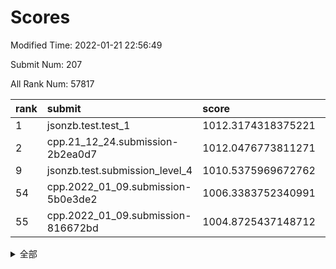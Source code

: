 # Scores

Modified Time: 2022-01-21 22:56:49

Submit Num: 207

All Rank Num: 57817

| rank |               submit               |       score        |       sigma        | pk_num |
| :--- | :--------------------------------- | :----------------- | :----------------- | :----- |
| 1    | jsonzb.test.test_1                 | 1012.3174318375221 | 0.8050909073143694 | 1115   |
| 2    | cpp.21_12_24.submission-2b2ea0d7   | 1012.0476773811271 | 0.7745583616668299 | 1113   |
| 9    | jsonzb.test.submission_level_4     | 1010.5375969672762 | 0.7763821089569883 | 1117   |
| 54   | cpp.2022_01_09.submission-5b0e3de2 | 1006.3383752340991 | 0.7290125027782562 | 1119   |
| 55   | cpp.2022_01_09.submission-816672bd | 1004.8725437148712 | 0.7233123807542238 | 1116   |


<details>
<summary>全部</summary>

| rank |                 submit                 |       score        |       sigma        | pk_num |
| :--- | :------------------------------------- | :----------------- | :----------------- | :----- |
| 1    | jsonzb.test.test_1                     | 1012.3174318375221 | 0.8050909073143694 | 1115   |
| 2    | cpp.21_12_24.submission-2b2ea0d7       | 1012.0476773811271 | 0.7745583616668299 | 1113   |
| 3    | gobigger.level_3.submission_level_3_40 | 1011.2071787456106 | 0.7822746840935418 | 1120   |
| 4    | gobigger.level_3.submission_level_3_11 | 1011.2008542486836 | 0.7809841912900046 | 1115   |
| 5    | gobigger.level_3.submission_level_3_41 | 1011.1977957165456 | 0.7666451899945282 | 1117   |
| 6    | gobigger.level_3.submission_level_3_0  | 1010.8370569111119 | 0.7807639780210438 | 1114   |
| 7    | gobigger.level_3.submission_level_3_15 | 1010.7276961078268 | 0.7589162261732327 | 1126   |
| 8    | gobigger.level_3.submission_level_3_18 | 1010.6709302415702 | 0.7681543125751858 | 1116   |
| 9    | jsonzb.test.submission_level_4         | 1010.5375969672762 | 0.7763821089569883 | 1117   |
| 10   | gobigger.level_3.submission_level_3_27 | 1010.5335863402269 | 0.7880242231522714 | 1113   |
| 11   | gobigger.level_3.submission_level_3_19 | 1010.4575287058059 | 0.7615645482316512 | 1117   |
| 12   | gobigger.level_3.submission_level_3_37 | 1010.3803709843299 | 0.756968443950724  | 1118   |
| 13   | gobigger.level_3.submission_level_3_4  | 1010.363568693207  | 0.7706955935578658 | 1117   |
| 14   | gobigger.level_3.submission_level_3_9  | 1010.3587226885089 | 0.7821270097961874 | 1122   |
| 15   | gobigger.level_3.submission_level_3_42 | 1010.2779299914586 | 0.766431803858535  | 1117   |
| 16   | gobigger.level_3.submission_level_3_3  | 1010.2166144803801 | 0.7734499690890358 | 1123   |
| 17   | gobigger.level_3.submission_level_3_13 | 1010.145086448795  | 0.7581717575037322 | 1118   |
| 18   | gobigger.level_3.submission_level_3_26 | 1010.0586332044396 | 0.7634893608699149 | 1114   |
| 19   | gobigger.level_3.submission_level_3_8  | 1010.0146217742702 | 0.7650654465220559 | 1117   |
| 20   | gobigger.level_3.submission_level_3_25 | 1009.9081220861315 | 0.7948864235777393 | 1115   |
| 21   | gobigger.level_3.submission_level_3_35 | 1009.9059890737152 | 0.7777906139979343 | 1117   |
| 22   | gobigger.level_3.submission_level_3_46 | 1009.860192936916  | 0.742141186517053  | 1122   |
| 23   | gobigger.level_3.submission_level_3_24 | 1009.8408709745928 | 0.7657746773313825 | 1115   |
| 24   | gobigger.level_3.submission_level_3_45 | 1009.6937533966471 | 0.7583253518826545 | 1116   |
| 25   | gobigger.level_3.submission_level_3_1  | 1009.6556495155186 | 0.7533650231345446 | 1114   |
| 26   | gobigger.level_3.submission_level_3_2  | 1009.6221641295026 | 0.7560650542310072 | 1114   |
| 27   | gobigger.level_3.submission_level_3_5  | 1009.6151338022977 | 0.7814262612181111 | 1118   |
| 28   | gobigger.level_3.submission_level_3_30 | 1009.6093108994324 | 0.7478444212921485 | 1119   |
| 29   | gobigger.level_3.submission_level_3_44 | 1009.5649547684949 | 0.7494469394475303 | 1117   |
| 30   | gobigger.level_3.submission_level_3_21 | 1009.519904460691  | 0.7476564520203641 | 1116   |
| 31   | gobigger.level_3.submission_level_3_49 | 1009.5145234782877 | 0.7522090946498946 | 1112   |
| 32   | gobigger.level_3.submission_level_3_23 | 1009.50875716225   | 0.7550557930347397 | 1114   |
| 33   | gobigger.level_3.submission_level_3_7  | 1009.3978969314088 | 0.7592461960513647 | 1116   |
| 34   | gobigger.level_3.submission_level_3_48 | 1009.3970630882193 | 0.7626049926367403 | 1119   |
| 35   | gobigger.level_3.submission_level_3_38 | 1009.3857312595553 | 0.7393492842853725 | 1115   |
| 36   | gobigger.level_3.submission_level_3_29 | 1009.3562868163218 | 0.751496191724095  | 1115   |
| 37   | gobigger.level_3.submission_level_3_47 | 1009.3444808863841 | 0.7813704630565855 | 1114   |
| 38   | gobigger.level_3.submission_level_3_32 | 1009.3276137383195 | 0.7276589028143363 | 1114   |
| 39   | gobigger.level_3.submission_level_3_17 | 1009.3125302432547 | 0.748725948741281  | 1120   |
| 40   | gobigger.level_3.submission_level_3_10 | 1009.2201633058771 | 0.7452707374953931 | 1119   |
| 41   | gobigger.level_3.submission_level_3_6  | 1009.2118697084151 | 0.752203628437111  | 1120   |
| 42   | gobigger.level_3.submission_level_3_33 | 1009.2024008457533 | 0.7364935509982492 | 1120   |
| 43   | gobigger.level_3.submission_level_3_20 | 1009.2010033541034 | 0.7400797563426119 | 1119   |
| 44   | gobigger.level_3.submission_level_3_22 | 1009.1972450687957 | 0.7633989330612002 | 1122   |
| 45   | gobigger.level_3.submission_level_3_28 | 1009.161748199726  | 0.7574418907224627 | 1119   |
| 46   | gobigger.level_3.submission_level_3_43 | 1009.1356355761478 | 0.7516352417304791 | 1116   |
| 47   | gobigger.level_3.submission_level_3_12 | 1009.0308980499989 | 0.7591070772801681 | 1119   |
| 48   | gobigger.level_3.submission_level_3_39 | 1009.0153493135338 | 0.7374355037653988 | 1121   |
| 49   | gobigger.level_3.submission_level_3_14 | 1008.959267908368  | 0.7319614283068967 | 1118   |
| 50   | gobigger.level_3.submission_level_3_34 | 1008.8959665030313 | 0.7643864509031332 | 1116   |
| 51   | gobigger.level_3.submission_level_3_16 | 1008.837139926526  | 0.7393700385653506 | 1117   |
| 52   | gobigger.level_3.submission_level_3_31 | 1008.6204834482365 | 0.760518816582254  | 1118   |
| 53   | gobigger.level_3.submission_level_3_36 | 1006.8999610804859 | 0.743601966196417  | 1116   |
| 54   | cpp.2022_01_09.submission-5b0e3de2     | 1006.3383752340991 | 0.7290125027782562 | 1119   |
| 55   | cpp.2022_01_09.submission-816672bd     | 1004.8725437148712 | 0.7233123807542238 | 1116   |
| 56   | gobigger.level_1.submission_level_1_7  | 1004.7498888442568 | 0.7285640422399641 | 1117   |
| 57   | gobigger.level_1.submission_level_1_34 | 1004.6793253823759 | 0.7136076586088306 | 1118   |
| 58   | gobigger.level_1.submission_level_1_27 | 1004.4757544930737 | 0.7242151277530332 | 1121   |
| 59   | gobigger.level_1.submission_level_1_28 | 1004.4282937127674 | 0.7164386861887833 | 1118   |
| 60   | gobigger.level_1.submission_level_1_15 | 1004.3301339139434 | 0.7229935802877089 | 1118   |
| 61   | gobigger.level_1.submission_level_1_26 | 1004.3288859165115 | 0.7155848609272514 | 1118   |
| 62   | gobigger.level_1.submission_level_1_20 | 1004.2382687228414 | 0.7162462556007004 | 1113   |
| 63   | gobigger.level_1.submission_level_1_41 | 1004.1941958766384 | 0.7179380063313968 | 1116   |
| 64   | gobigger.level_1.submission_level_1_12 | 1004.1107523579226 | 0.7242758283493327 | 1117   |
| 65   | gobigger.level_1.submission_level_1_33 | 1004.0479693349206 | 0.7094966810178379 | 1113   |
| 66   | gobigger.level_1.submission_level_1_43 | 1004.0437160574032 | 0.71150720342592   | 1117   |
| 67   | gobigger.level_1.submission_level_1_39 | 1004.0266655955922 | 0.7209959323922315 | 1116   |
| 68   | gobigger.level_1.submission_level_1_3  | 1003.969573425516  | 0.7231711597281972 | 1116   |
| 69   | gobigger.level_1.submission_level_1_40 | 1003.8482267026716 | 0.7212184159721915 | 1121   |
| 70   | gobigger.level_1.submission_level_1_17 | 1003.8345125867435 | 0.706863910107189  | 1121   |
| 71   | gobigger.level_1.submission_level_1_45 | 1003.8233213402976 | 0.7272700263827528 | 1120   |
| 72   | gobigger.level_1.submission_level_1_6  | 1003.8200982008608 | 0.7164050777387535 | 1114   |
| 73   | gobigger.level_1.submission_level_1_46 | 1003.7607421323726 | 0.7116506832209546 | 1116   |
| 74   | gobigger.level_1.submission_level_1_11 | 1003.55463887272   | 0.7196708452296467 | 1120   |
| 75   | gobigger.level_1.submission_level_1_47 | 1003.5158839664233 | 0.7205780769625504 | 1118   |
| 76   | gobigger.level_1.submission_level_1_37 | 1003.4650215209973 | 0.7181856538033865 | 1120   |
| 77   | gobigger.level_1.submission_level_1_9  | 1003.3526748226226 | 0.7042911606013761 | 1123   |
| 78   | gobigger.level_1.submission_level_1_31 | 1003.3347953646148 | 0.7226762433194598 | 1122   |
| 79   | gobigger.level_1.submission_level_1_35 | 1003.2745875043024 | 0.7141835766100048 | 1119   |
| 80   | gobigger.level_1.submission_level_1_25 | 1003.2174360814872 | 0.7165724241233236 | 1117   |
| 81   | gobigger.level_1.submission_level_1_44 | 1003.1420110007015 | 0.7146617835469032 | 1116   |
| 82   | gobigger.level_1.submission_level_1_4  | 1003.1377574962559 | 0.7176153094712326 | 1116   |
| 83   | gobigger.level_1.submission_level_1_13 | 1003.0857776893046 | 0.7189954832399387 | 1117   |
| 84   | gobigger.level_1.submission_level_1_23 | 1003.0707366290986 | 0.713126681166428  | 1122   |
| 85   | gobigger.level_1.submission_level_1_42 | 1003.0696156581893 | 0.7184280990781395 | 1114   |
| 86   | gobigger.level_1.submission_level_1_30 | 1003.0435879809263 | 0.7207672604463605 | 1117   |
| 87   | gobigger.level_1.submission_level_1_1  | 1003.0227481023521 | 0.701743162893501  | 1121   |
| 88   | gobigger.level_1.submission_level_1_18 | 1002.9990816562353 | 0.7046715667003273 | 1117   |
| 89   | gobigger.level_1.submission_level_1_32 | 1002.9752700897213 | 0.7107827365289612 | 1118   |
| 90   | gobigger.level_1.submission_level_1_24 | 1002.9451164402009 | 0.7134243468456342 | 1116   |
| 91   | gobigger.level_1.submission_level_1_48 | 1002.916193754049  | 0.7169166239097766 | 1110   |
| 92   | gobigger.level_1.submission_level_1_49 | 1002.8807208673664 | 0.7147015035528588 | 1113   |
| 93   | gobigger.level_1.submission_level_1_5  | 1002.767182921854  | 0.7173565865470168 | 1119   |
| 94   | gobigger.level_1.submission_level_1_14 | 1002.740586732274  | 0.7142680871382635 | 1119   |
| 95   | gobigger.level_1.submission_level_1_22 | 1002.7357375149926 | 0.722740516200283  | 1121   |
| 96   | gobigger.level_1.submission_level_1_21 | 1002.7076790713194 | 0.7190269441115905 | 1116   |
| 97   | gobigger.level_1.submission_level_1_0  | 1002.6041391277106 | 0.709200186930693  | 1117   |
| 98   | gobigger.level_1.submission_level_1_10 | 1002.5545608229592 | 0.7114915942571063 | 1114   |
| 99   | gobigger.level_1.submission_level_1_29 | 1002.5487005239454 | 0.7173177840697046 | 1120   |
| 100  | gobigger.level_1.submission_level_1_38 | 1002.5095000482427 | 0.7210490274843312 | 1118   |
| 101  | gobigger.level_1.submission_level_1_2  | 1002.5070372847433 | 0.7090671257359377 | 1119   |
| 102  | gobigger.level_1.submission_level_1_8  | 1002.4541672421143 | 0.7155081863257167 | 1115   |
| 103  | gobigger.level_1.submission_level_1_36 | 1002.1376893803565 | 0.7121336804983529 | 1121   |
| 104  | gobigger.level_1.submission_level_1_16 | 1002.0549657082803 | 0.7152427289736683 | 1114   |
| 105  | gobigger.level_1.submission_level_1_19 | 1001.4223525553053 | 0.7137047981220379 | 1119   |
| 106  | gobigger.random.submission_random_14   | 997.6913845875052  | 0.7045172066389435 | 1122   |
| 107  | gobigger.random.submission_random_8    | 997.455030968137   | 0.7088769624635797 | 1122   |
| 108  | gobigger.random.submission_random_2    | 997.1655379703648  | 0.7113665462489982 | 1117   |
| 109  | gobigger.random.submission_random_31   | 996.8867066948462  | 0.6980947516244964 | 1113   |
| 110  | gobigger.random.submission_random_26   | 996.6848535568012  | 0.705419752550288  | 1117   |
| 111  | gobigger.random.submission_random_24   | 996.6075765449241  | 0.7062673184809881 | 1117   |
| 112  | gobigger.random.submission_random_21   | 996.5808686477512  | 0.7007651428730374 | 1118   |
| 113  | gobigger.random.submission_random_19   | 996.4535473016475  | 0.7135435714068817 | 1117   |
| 114  | gobigger.random.submission_random_20   | 996.3902826329477  | 0.7108081630296174 | 1117   |
| 115  | gobigger.random.submission_random_1    | 996.2984420177545  | 0.7105930857356483 | 1119   |
| 116  | gobigger.random.submission_random_22   | 996.2663750798735  | 0.7131527911563861 | 1117   |
| 117  | gobigger.random.submission_random_41   | 996.246747306441   | 0.7112687523761728 | 1111   |
| 118  | gobigger.random.submission_random_32   | 996.2416061687081  | 0.6979406190239169 | 1117   |
| 119  | gobigger.random.submission_random_27   | 996.206443854236   | 0.7086175136987476 | 1113   |
| 120  | gobigger.random.submission_random_9    | 996.180592085025   | 0.7045948393950239 | 1118   |
| 121  | gobigger.random.submission_random_42   | 996.1723680308697  | 0.710150546689384  | 1116   |
| 122  | gobigger.random.submission_random_17   | 996.1278889233644  | 0.710534325406456  | 1114   |
| 123  | gobigger.random.submission_random_3    | 996.1145645209041  | 0.7100885830177583 | 1121   |
| 124  | gobigger.random.submission_random_23   | 996.1057369001901  | 0.7028822781707854 | 1118   |
| 125  | gobigger.random.submission_random_29   | 996.1028590774398  | 0.7055630852531726 | 1117   |
| 126  | gobigger.random.submission_random_48   | 996.0903383070279  | 0.7270089323986337 | 1114   |
| 127  | gobigger.random.submission_random_12   | 996.0783127964868  | 0.6954871622944437 | 1113   |
| 128  | gobigger.random.submission_random_38   | 996.0134143341382  | 0.7025042179602519 | 1113   |
| 129  | gobigger.random.submission_random_43   | 996.0098820767338  | 0.7108676240903671 | 1112   |
| 130  | gobigger.random.submission_random_25   | 995.9246929177343  | 0.7028300097682612 | 1121   |
| 131  | gobigger.random.submission_random_49   | 995.88589925845    | 0.7150607057539956 | 1115   |
| 132  | gobigger.random.submission_random_10   | 995.7627314591513  | 0.7168252534986228 | 1120   |
| 133  | gobigger.random.submission_random_44   | 995.7588478417063  | 0.7366897516460436 | 1117   |
| 134  | gobigger.random.submission_random_37   | 995.7448146574206  | 0.6965230023182214 | 1116   |
| 135  | gobigger.random.submission_random_33   | 995.7328492217349  | 0.7105923851987522 | 1120   |
| 136  | gobigger.random.submission_random_40   | 995.634874064522   | 0.7151427356664009 | 1114   |
| 137  | gobigger.random.submission_random_16   | 995.5966086242493  | 0.7037300831987409 | 1116   |
| 138  | gobigger.random.submission_random_39   | 995.5890115336977  | 0.7121922389642704 | 1114   |
| 139  | gobigger.random.submission_random_7    | 995.5690606770806  | 0.7195296004090938 | 1119   |
| 140  | gobigger.random.submission_random_0    | 995.5370053344716  | 0.7458141107006799 | 1114   |
| 141  | gobigger.random.submission_random_11   | 995.5333904082414  | 0.7121805938144711 | 1118   |
| 142  | gobigger.random.submission_random_34   | 995.5075508625098  | 0.7161623832685736 | 1117   |
| 143  | gobigger.random.submission_random_47   | 995.4880331289357  | 0.7079289565034815 | 1112   |
| 144  | gobigger.random.submission_random_15   | 995.4477401103737  | 0.6957392587858906 | 1120   |
| 145  | gobigger.random.submission_random_46   | 995.4258710060687  | 0.7103969157897546 | 1119   |
| 146  | gobigger.random.submission_random_30   | 995.4113324159391  | 0.7165302625457186 | 1116   |
| 147  | gobigger.random.submission_random_45   | 995.3454774494544  | 0.725283649373808  | 1117   |
| 148  | gobigger.random.submission_random_35   | 995.1614373263394  | 0.7151895367159777 | 1121   |
| 149  | gobigger.random.submission_random_18   | 995.119774610426   | 0.7150388400186214 | 1123   |
| 150  | gobigger.random.submission_random_5    | 995.1084373505616  | 0.7112221019367176 | 1115   |
| 151  | gobigger.random.submission_random_36   | 995.0050454390441  | 0.7056985540710983 | 1117   |
| 152  | gobigger.random.submission_random_13   | 994.9979463798142  | 0.7260192951766766 | 1112   |
| 153  | gobigger.random.submission_random_6    | 994.832818090568   | 0.7122881529749728 | 1119   |
| 154  | gobigger.random.submission_random_4    | 994.6011988719367  | 0.706655014687555  | 1113   |
| 155  | gobigger.level_2.submission_level_2_12 | 994.2581754413496  | 0.7291617275860346 | 1115   |
| 156  | gobigger.random.submission_random_28   | 994.1440754915086  | 0.7166236409598297 | 1122   |
| 157  | gobigger.level_2.submission_level_2_34 | 993.7225270080909  | 0.7254003353890657 | 1119   |
| 158  | gobigger.level_2.submission_level_2_5  | 993.670185371712   | 0.7201883814432677 | 1118   |
| 159  | gobigger.level_2.submission_level_2_33 | 993.5675130435332  | 0.7303092950642539 | 1122   |
| 160  | gobigger.level_2.submission_level_2_10 | 993.5393454709072  | 0.7318023300000377 | 1116   |
| 161  | gobigger.level_2.submission_level_2_24 | 993.3689740766667  | 0.7317069704756989 | 1114   |
| 162  | gobigger.level_2.submission_level_2_44 | 993.3614032585422  | 0.7381896418238952 | 1119   |
| 163  | gobigger.level_2.submission_level_2_35 | 993.24713543852    | 0.740591789005215  | 1113   |
| 164  | gobigger.level_2.submission_level_2_15 | 993.1760099152544  | 0.7349963128724445 | 1118   |
| 165  | gobigger.level_2.submission_level_2_4  | 993.0514112848371  | 0.7327008367361759 | 1115   |
| 166  | gobigger.level_2.submission_level_2_9  | 992.968872508298   | 0.7509618430751329 | 1117   |
| 167  | gobigger.level_2.submission_level_2_38 | 992.9649213624401  | 0.7479155954579606 | 1119   |
| 168  | gobigger.level_2.submission_level_2_21 | 992.9172194028911  | 0.7256929710501733 | 1115   |
| 169  | gobigger.level_2.submission_level_2_36 | 992.8689305014243  | 0.7467153473054061 | 1115   |
| 170  | gobigger.level_2.submission_level_2_3  | 992.6638780608338  | 0.7372999714759177 | 1116   |
| 171  | gobigger.level_2.submission_level_2_49 | 992.6314863640466  | 0.7531308147972986 | 1117   |
| 172  | gobigger.level_2.submission_level_2_46 | 992.5590923294211  | 0.7466543366660154 | 1113   |
| 173  | gobigger.level_2.submission_level_2_11 | 992.3939693512738  | 0.7280615723227757 | 1117   |
| 174  | gobigger.level_2.submission_level_2_32 | 992.3865204061415  | 0.7284843867371373 | 1118   |
| 175  | gobigger.level_2.submission_level_2_29 | 992.3567335506235  | 0.746233522659552  | 1117   |
| 176  | gobigger.level_2.submission_level_2_39 | 992.2877914414535  | 0.760767408884011  | 1123   |
| 177  | gobigger.level_2.submission_level_2_48 | 992.2770472175514  | 0.7430885248959945 | 1116   |
| 178  | gobigger.level_2.submission_level_2_40 | 992.2668680392592  | 0.7299383673682652 | 1113   |
| 179  | gobigger.level_2.submission_level_2_20 | 992.2473691848243  | 0.7611597205315079 | 1120   |
| 180  | gobigger.level_2.submission_level_2_6  | 992.2402180021586  | 0.7342773675743451 | 1123   |
| 181  | gobigger.level_2.submission_level_2_7  | 992.1071507851059  | 0.74011543215606   | 1117   |
| 182  | gobigger.level_2.submission_level_2_22 | 991.9951492715772  | 0.7566853048143477 | 1121   |
| 183  | gobigger.level_2.submission_level_2_0  | 991.9383666494912  | 0.7407155617818391 | 1124   |
| 184  | gobigger.level_2.submission_level_2_8  | 991.8918845951627  | 0.7496032404883848 | 1116   |
| 185  | gobigger.level_2.submission_level_2_42 | 991.8873599366607  | 0.7510374684297173 | 1121   |
| 186  | gobigger.level_2.submission_level_2_43 | 991.8273477102607  | 0.7442095910038719 | 1121   |
| 187  | gobigger.level_2.submission_level_2_18 | 991.8266099889262  | 0.752760177938467  | 1120   |
| 188  | gobigger.level_2.submission_level_2_1  | 991.7934470819433  | 0.7569256728368414 | 1118   |
| 189  | gobigger.level_2.submission_level_2_17 | 991.7370112509359  | 0.7470505345047765 | 1120   |
| 190  | gobigger.level_2.submission_level_2_23 | 991.7191667231778  | 0.7484517513075437 | 1119   |
| 191  | gobigger.level_2.submission_level_2_45 | 991.56309053785    | 0.7564312522501783 | 1121   |
| 192  | gobigger.level_2.submission_level_2_2  | 991.5189493930038  | 0.7573185745014571 | 1116   |
| 193  | gobigger.level_2.submission_level_2_37 | 991.5075648442025  | 0.748648250625915  | 1120   |
| 194  | gobigger.level_2.submission_level_2_47 | 991.4684085819946  | 0.7476328143932998 | 1116   |
| 195  | gobigger.level_2.submission_level_2_26 | 991.341524615758   | 0.748943044108039  | 1123   |
| 196  | gobigger.level_2.submission_level_2_31 | 991.3385248861556  | 0.7593903414193496 | 1110   |
| 197  | gobigger.level_2.submission_level_2_41 | 991.2349980335551  | 0.7613494986597868 | 1111   |
| 198  | gobigger.level_2.submission_level_2_14 | 991.1186280655339  | 0.7552792033098767 | 1111   |
| 199  | gobigger.level_2.submission_level_2_16 | 991.0353301426961  | 0.7502502447592172 | 1117   |
| 200  | gobigger.level_2.submission_level_2_28 | 990.938097242525   | 0.7465970821421437 | 1114   |
| 201  | gobigger.level_2.submission_level_2_30 | 990.6982247102499  | 0.7556505333873187 | 1112   |
| 202  | gobigger.level_2.submission_level_2_27 | 990.6937002181431  | 0.7634986004030961 | 1119   |
| 203  | gobigger.level_2.submission_level_2_13 | 990.210811114103   | 0.7871363910287614 | 1114   |
| 204  | gobigger.level_2.submission_level_2_19 | 989.9242805892327  | 0.7727029871887671 | 1116   |
| 205  | gobigger.level_2.submission_level_2_25 | 989.8799871468228  | 0.7386801065614473 | 1122   |
| 206  | gobigger.none.submission_none_0        | 977.3521104751336  | 1.346607758833783  | 1123   |
| 207  | gobigger.none.submission_none_1        | 976.1071296766315  | 1.4289519001553515 | 1117   |

</details>